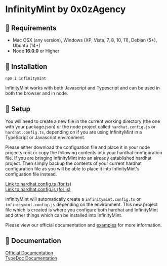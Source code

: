 # InfinityMint by 0x0zAgency

## 🗿 Requirements

-   Mac OSX (any version), Windows (XP, Vista, 7, 8, 10, 11), Debian (5+), Ubuntu (14+)
-   Node **16.0.0** or Higher

## 🗿 Installation

`npm i infinitymint`

InfinityMint works with both Javascript and Typescript and can be used in both the browser and in node.

## 🗿 Setup

You will need to create a new file in the current working directory (the one with your package.json) or the node project called `hardhat.config.js` or `hardhat.config.ts`, depending on if you are using InfinityMint in a TypeScript or Javascript environment.

Please either download the configuation file and place it in your node projects root or copy the following contents into your hardhat configuration file. If you are bringing InfinityMint into an already established hardhat project. Then simply backup the contents of your current hardhat configuration file as you will be able to place it into InfinityMint's configuation file instead.

[Link to hardhat.config.ts (for ts)](examples/hardhat.config.ts)</br>
[Link to hardhat.config.js (for js)](examples/hardhat.config.js)

InfinityMint will automatically create a `infinitymint.config.ts` or `infinitymint.config.js` depending on the environment. This new project file which is created is where you configure both hardhat and InfinityMint and other things which can be installed into InfinityMint.

Please view our official documentation and [examples](https://docs.infinitymint.app/modules/examples_examples.html) for more information.

## 🗿 Documentation

[Official Documentation](https://docs.infinitymint.app)</br>
[TypeDoc Documentation](https://typedoc.org/)
